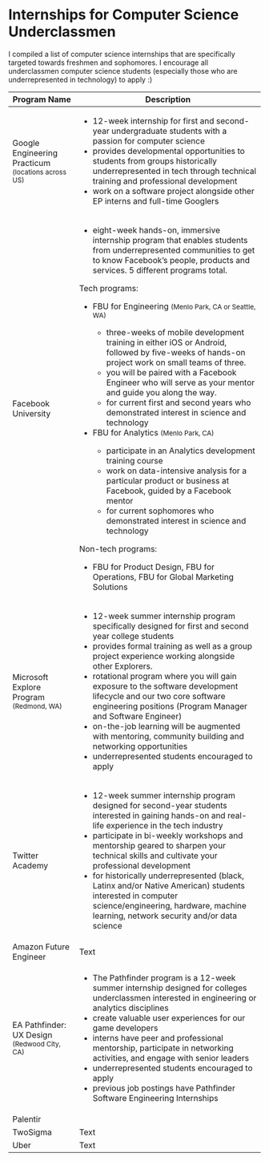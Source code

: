 # Internships for Computer Science Underclassmen

I compiled a list of computer science internships that are specifically targeted towards freshmen and sophomores. I encourage all underclassmen computer science students (especially those who are underrepresented in technology) to apply :)

| Program Name | Description |
| ---------------- | ---------------- |
| Google Engineering Practicum <br><small>(locations across US)</small> | <ul> <li>12-week internship for first and second-year undergraduate students with a passion for computer science</li> <li>provides developmental opportunities to students from groups historically underrepresented in tech through technical training and professional development</li> <li>work on a software project alongside other EP interns and full-time Googlers</li> </ul> |
| Facebook University | <ul> <li>eight-week hands-on, immersive internship program that enables students from underrepresented communities to get to know Facebook’s people, products and services. 5 different programs total.</li> </ul> Tech programs: <br> <ul> <li> FBU for Engineering <small>(Menlo Park, CA or Seattle, WA)</small></li> <ul> <li> three-weeks of mobile development training in either iOS or Android, followed by five-weeks of hands-on project work on small teams of three.</li> <li>you will be paired with a Facebook Engineer who will serve as your mentor and guide you along the way.</li> <li>for current first and second years who demonstrated interest in science and technology</li></ul> <li>FBU for Analytics <small>(Menlo Park, CA)</small></li> <ul> <li>participate in an Analytics development training course</li> <li>work on data-intensive analysis for a particular product or business at Facebook, guided by a Facebook mentor</li> <li>for current sophomores who demonstrated interest in science and technology</li> </ul> </ul> Non-tech programs: <br> <ul> <li> FBU for Product Design, FBU for Operations, FBU for Global Marketing Solutions</li> </ul> |
| Microsoft Explore Program <small>(Redmond, WA)</small> | <ul> <li>12-week summer internship program specifically designed for first and second year college students</li> <li>provides formal training as well as a group project experience working alongside other Explorers. </li> <li>rotational program where you will gain exposure to the software development lifecycle and our two core software engineering positions (Program Manager and Software Engineer)</li> <li>on-the-job learning will be augmented with mentoring, community building and networking opportunities</li> <li>underrepresented students encouraged to apply</li> </ul> |
| Twitter Academy | <ul> <li>12-week summer internship program designed for second-year students interested in gaining hands-on and real-life experience in the tech industry</li> <li>participate in bi-weekly workshops and mentorship geared to sharpen your technical skills and cultivate your professional development</li> <li>for historically underrepresented (black, Latinx and/or Native American) students interested in computer science/engineering, hardware, machine learning, network security and/or data science</li> </ul> |
| Amazon Future Engineer | Text |
| EA Pathfinder: UX Design <br><small>(Redwood City, CA)</small>| <ul><li>The Pathfinder program is a 12-week summer internship designed for colleges underclassmen interested in engineering or analytics disciplines</li> <li>create valuable user experiences for our game developers</li> <li>interns have peer and professional mentorship, participate in networking activities, and engage with senior leaders</li> <li>underrepresented students encouraged to apply</li> <li>previous job postings have Pathfinder Software Engineering Internships</li> </ul>|
| Palentir | |
| TwoSigma | Text |
| Uber | Text |
